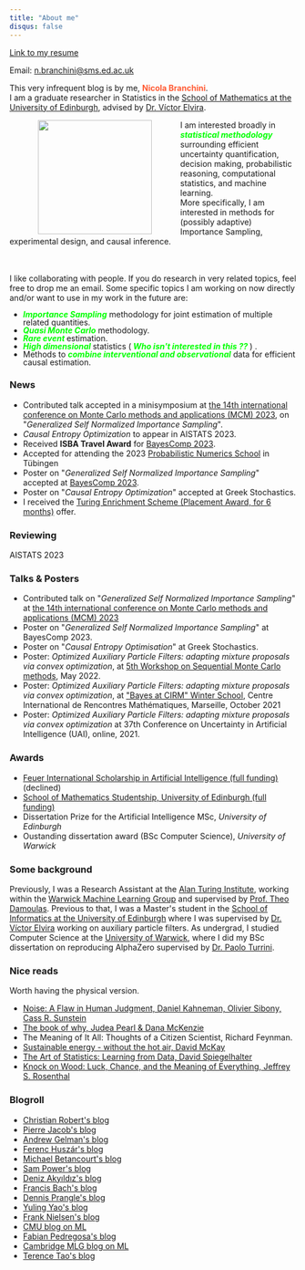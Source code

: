 ```yaml
---
title: "About me"
disqus: false
---
```


<div class="container">
  <a href="https://resume.io/r/pgbpr3wNh" class="button button3">Link to my resume</a> <div class="email-box">
    <p class="custom-align">Email: <a class="email" href="mailto:n.branchini@sms.ed.ac.uk">n.branchini@sms.ed.ac.uk</a></p>
  </div>
</div>


This very infrequent blog is by me, <span style="color:#ff5a33"> **Nicola Branchini**</span>.  
I am a graduate researcher in Statistics in the [School of Mathematics at the University of Edinburgh](https://www.maths.ed.ac.uk/school-of-mathematics/research/data-decisions/statistics/stats-people), advised by [Dr. Víctor Elvira](https://victorelvira.github.io/).

 <img src="Nicola_Branchini.png" align="left" width="200" height="auto" style="vertical-align:middle;margin:0px 50px"> <p> I am interested broadly in  <b style="color:#00FF00"> <i> statistical methodology </i></b> surrounding efficient uncertainty quantification, decision making, probabilistic reasoning, computational statistics, and machine learning. <br> More specifically, I am interested in methods for (possibly adaptive) Importance Sampling, experimental design, and causal inference.
 <br>
 <br>
 <br>

I like collaborating with people. If you do research in very related topics, feel free to drop me an email.
Some specific topics I am working on now directly and/or want to use in my work in the future are:
<ul style="line-height:1">
  <li> <b style="color:#00FF00"> <i>Importance Sampling</i></b> methodology for joint estimation of multiple related quantities. </li>
  <li>  <b style="color:#00FF00"> <i>Quasi Monte Carlo</i></b> methodology. </li>
  <li> <b style="color:#00FF00"> <i>Rare event </i></b> estimation. </li>
  <li> <b style="color:#00FF00"> <i>High dimensional </i></b> statistics (<b style="color:#00FF00"> <i>Who isn't interested in this ?? </i></b>) . </li>
  <li>Methods to <b style="color:#00FF00"> <i> combine interventional and observational</i></b> data for efficient causal estimation. </li>
</ul>
</p>

### News
- Contributed talk accepted in a minisymposium at [the 14th international conference on Monte Carlo methods and applications (MCM) 2023](https://mcm2023.sciencesconf.org/resource/page/id/4), on "*Generalized Self Normalized Importance Sampling*". 
- *Causal Entropy Optimization* to appear in AISTATS 2023.
- Received **ISBA Travel Award** for [BayesComp 2023](https://bayescomp2023.com/). 
- Accepted for attending the 2023 [Probabilistic Numerics School](https://www.probnumschool.org/pages/home.html) in Tübingen
- Poster on "*Generalized Self Normalized Importance Sampling*" accepted at [BayesComp 2023](https://bayescomp2023.com/).
- Poster on "*Causal Entropy Optimization*" accepted at Greek Stochastics. 
- I received the [Turing Enrichment Scheme (Placement Award, for 6 months)](https://www.turing.ac.uk/work-turing/studentships/enrichment) offer.

### Reviewing
AISTATS 2023

### Talks & Posters
- Contributed talk  on "*Generalized Self Normalized Importance Sampling*" at [the 14th international conference on Monte Carlo methods and applications (MCM) 2023](https://mcm2023.sciencesconf.org/)
- Poster on "*Generalized Self Normalized Importance Sampling*" at BayesComp 2023.
- Poster on "*Causal Entropy Optimisation*" at Greek Stochastics. 
- Poster: *Optimized Auxiliary Particle Filters: adapting mixture proposals via convex optimization*, at [5th Workshop on Sequential Monte Carlo methods](https://smc2022.webs.tsc.uc3m.es/), May 2022.
- Poster: *Optimized Auxiliary Particle Filters: adapting mixture proposals via convex optimization*, at ["Bayes at CIRM" Winter School](https://bayesatcirm.github.io/), Centre International de Rencontres Mathématiques, Marseille, October 2021
- Poster: *Optimized Auxiliary Particle Filters: adapting mixture proposals via convex optimization* at 37th Conference on Uncertainty in Artificial Intelligence (UAI), online, 2021.

### Awards
- [Feuer International Scholarship in Artificial Intelligence (full funding)](https://warwick.ac.uk/global/partnerships/mwa/education/education-projects/feuer/scholarships/) (declined)
- [School of Mathematics Studentship, University of Edinburgh (full funding)](https://www.maths.ed.ac.uk/school-of-mathematics/studying-here/pgr/funding-opportunities)
- Dissertation Prize for the Artificial Intelligence MSc, *University of Edinburgh*
- Oustanding dissertation award (BSc Computer Science), *University of Warwick*

### Some background

Previously, I was a Research Assistant at the [Alan Turing Institute]( https://www.turing.ac.uk/), working within the [Warwick Machine Learning Group](https://wmlg.io/) and supervised by [Prof. Theo Damoulas](https://warwick.ac.uk/fac/sci/statistics/staff/academic-research/damoulas). Previous to that, I was a Master's student in the [School of Informatics at the University of Edinburgh](https://www.ed.ac.uk/informatics) where I was supervised by [Dr. Víctor Elvira](https://victorelvira.github.io/) working on auxiliary particle filters.
As undergrad, I studied Computer Science at the [University of Warwick](https://warwick.ac.uk/fac/sci/dcs/), where I did my BSc dissertation on reproducing AlphaZero supervised by [Dr. Paolo Turrini](https://www.dcs.warwick.ac.uk/~pturrini/).



### Nice reads
<p>
Worth having the physical version.
<ul>
  <li> <a href="https://www.amazon.co.uk/Noise-Daniel-Kahneman/dp/0008309000">Noise: A Flaw in Human Judgment, Daniel Kahneman, Olivier Sibony, Cass R. Sunstein</a> </li>
  <li> <a href="https://www.amazon.co.uk/Book-Why-Science-Cause-Effect/dp/0141982411/ref=sr_1_1?dchild=1&keywords=the+book+of+why+judea&qid=1589542460&sr=8-1"> The book of why, Judea Pearl & Dana McKenzie </a> </li>
  <li> The Meaning of It All: Thoughts of a Citizen Scientist, Richard Feynman.
  </li>
  <li> <a href="http://www.withouthotair.com/">Sustainable energy - without the hot air, David McKay</a> </li>
  <li> <a href="https://www.amazon.co.uk/Learning-Data-Statistics-Pelican-Books/dp/0241258766/ref=tmm_pap_swatch_0?_encoding=UTF8&qid=&sr="> The Art of Statistics: Learning from Data, David Spiegelhalter </a> </li>
  <li> <a href="https://www.amazon.co.uk/s?k=Knock+on+Wood%3A+Luck%2C+Chance%2C+and+the+Meaning+of+Everything&crid=1WVIN2L4U429I&sprefix=knock+on+wood+luck+chance+and+the+meaning+of+everything%2Caps%2C87&ref=nb_sb_noss"> Knock on Wood: Luck, Chance, and the Meaning of Everything, Jeffrey S. Rosenthal </a> </li>
</ul>

</p>

### Blogroll 
- [Christian Robert's blog](https://xianblog.wordpress.com/)
- [Pierre Jacob's blog](https://pierrejacob.wordpress.com)
- [Andrew Gelman's blog](https://statmodeling.stat.columbia.edu/)
- [Ferenc Huszár's blog](https://www.inference.vc/)
- [Michael Betancourt's blog](https://betanalpha.github.io/writing/?fbclid=IwAR32LpCi6bC6SwqGmsbfmo147GhKrfup7P4JY0_o2jiW6dT9BQ58arigx8M)
- [Sam Power's blog](https://sites.google.com/view/sp-monte-carlo/blog-posts)
- [Deniz Akyıldız's blog](https://www.almoststochastic.com/)
- [Francis Bach's blog](https://francisbach.com)
- [Dennis Prangle's blog](https://dennisprangle.github.io/)
- [Yuling Yao's blog](https://yulingyao.com/blog/)
- [Frank Nielsen's blog](https://franknielsen.github.io/blog/blog.html)
- [CMU blog on ML](https://blog.ml.cmu.edu/)
- [Fabian Pedregosa's blog](https://fa.bianp.net/)
- [Cambridge MLG blog on ML](https://mlg-blog.com/)
- [Terence Tao's blog](https://terrytao.wordpress.com/)

